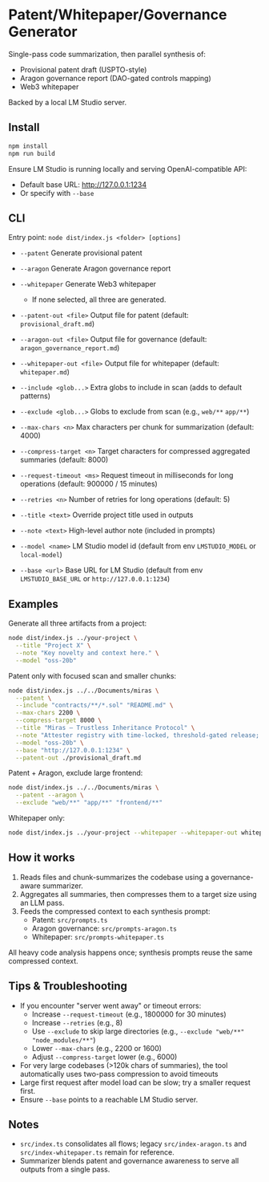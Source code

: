 # Patent/Whitepaper/Governance Generator

Single-pass code summarization, then parallel synthesis of:
- Provisional patent draft (USPTO-style)
- Aragon governance report (DAO-gated controls mapping)
- Web3 whitepaper

Backed by a local LM Studio server.

## Install

```bash
npm install
npm run build
```

Ensure LM Studio is running locally and serving OpenAI-compatible API:
- Default base URL: http://127.0.0.1:1234
- Or specify with `--base`

## CLI

Entry point: `node dist/index.js <folder> [options]`

- `--patent` Generate provisional patent
- `--aragon` Generate Aragon governance report
- `--whitepaper` Generate Web3 whitepaper
  - If none selected, all three are generated.

- `--patent-out <file>` Output file for patent (default: `provisional_draft.md`)
- `--aragon-out <file>` Output file for governance (default: `aragon_governance_report.md`)
- `--whitepaper-out <file>` Output file for whitepaper (default: `whitepaper.md`)

- `--include <glob...>` Extra globs to include in scan (adds to default patterns)
- `--exclude <glob...>` Globs to exclude from scan (e.g., `web/**` `app/**`)
- `--max-chars <n>` Max characters per chunk for summarization (default: 4000)
- `--compress-target <n>` Target characters for compressed aggregated summaries (default: 8000)
- `--request-timeout <ms>` Request timeout in milliseconds for long operations (default: 900000 / 15 minutes)
- `--retries <n>` Number of retries for long operations (default: 5)
- `--title <text>` Override project title used in outputs
- `--note <text>` High-level author note (included in prompts)
- `--model <name>` LM Studio model id (default from env `LMSTUDIO_MODEL` or `local-model`)
- `--base <url>` Base URL for LM Studio (default from env `LMSTUDIO_BASE_URL` or `http://127.0.0.1:1234`)

## Examples

Generate all three artifacts from a project:
```bash
node dist/index.js ../your-project \
  --title "Project X" \
  --note "Key novelty and context here." \
  --model "oss-20b"
```

Patent only with focused scan and smaller chunks:
```bash
node dist/index.js ../../Documents/miras \
  --patent \
  --include "contracts/**/*.sol" "README.md" \
  --max-chars 2200 \
  --compress-target 8000 \
  --title "Miras – Trustless Inheritance Protocol" \
  --note "Attester registry with time-locked, threshold-gated release; phone-blob recovery; UUPS guardrails." \
  --model "oss-20b" \
  --base "http://127.0.0.1:1234" \
  --patent-out ./provisional_draft.md
```

Patent + Aragon, exclude large frontend:
```bash
node dist/index.js ../../Documents/miras \
  --patent --aragon \
  --exclude "web/**" "app/**" "frontend/**"
```

Whitepaper only:
```bash
node dist/index.js ../your-project --whitepaper --whitepaper-out whitepaper.md
```

## How it works

1) Reads files and chunk-summarizes the codebase using a governance-aware summarizer.
2) Aggregates all summaries, then compresses them to a target size using an LLM pass.
3) Feeds the compressed context to each synthesis prompt:
   - Patent: `src/prompts.ts`
   - Aragon governance: `src/prompts-aragon.ts`
   - Whitepaper: `src/prompts-whitepaper.ts`

All heavy code analysis happens once; synthesis prompts reuse the same compressed context.

## Tips & Troubleshooting

- If you encounter "server went away" or timeout errors:
  - Increase `--request-timeout` (e.g., 1800000 for 30 minutes)
  - Increase `--retries` (e.g., 8)
  - Use `--exclude` to skip large directories (e.g., `--exclude "web/**" "node_modules/**"`)
  - Lower `--max-chars` (e.g., 2200 or 1600)
  - Adjust `--compress-target` lower (e.g., 6000)
- For very large codebases (>120k chars of summaries), the tool automatically uses two-pass compression to avoid timeouts
- Large first request after model load can be slow; try a smaller request first.
- Ensure `--base` points to a reachable LM Studio server.

## Notes

- `src/index.ts` consolidates all flows; legacy `src/index-aragon.ts` and `src/index-whitepaper.ts` remain for reference.
- Summarizer blends patent and governance awareness to serve all outputs from a single pass.
